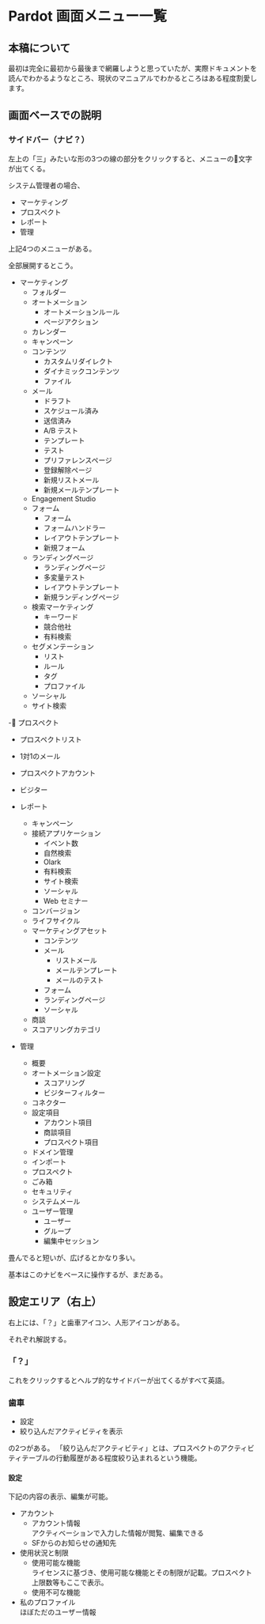 # Pardot 画面メニュー一覧


## 本稿について

最初は完全に最初から最後まで網羅しようと思っていたが、実際ドキュメントを読んでわかるようなところ、現状のマニュアルでわかるところはある程度割愛します。


## 画面ベースでの説明

### サイドバー（ナビ？）
左上の「三」みたいな形の3つの線の部分をクリックすると、メニューの文字が出てくる。

システム管理者の場合、

- マーケティング
- プロスペクト
- レポート
- 管理

上記4つのメニューがある。

全部展開するとこう。

- マーケティング
  - フォルダー
  - オートメーション
    - オートメーションルール
    - ページアクション
  - カレンダー
  - キャンペーン
  - コンテンツ
    - カスタムリダイレクト
    - ダイナミックコンテンツ
    - ファイル
  - メール
    - ドラフト
    - スケジュール済み
    - 送信済み
    - A/B テスト
    - テンプレート
    - テスト
    - プリファレンスページ
    - 登録解除ページ
    - 新規リストメール
    - 新規メールテンプレート
  - Engagement Studio
  - フォーム
    - フォーム
    - フォームハンドラー
    - レイアウトテンプレート
    - 新規フォーム
  - ランディングページ
    - ランディングページ
    - 多変量テスト
    - レイアウトテンプレート
    - 新規ランディングページ
  - 検索マーケティング
    - キーワード
    - 競合他社
    - 有料検索
  - セグメンテーション
    - リスト
    - ルール
    - タグ
    - プロファイル
  - ソーシャル
  - サイト検索


- プロスペクト
  - プロスペクトリスト
  - 1対1のメール
  - プロスペクトアカウント
  - ビジター

- レポート
  - キャンペーン
  - 接続アプリケーション
    - イベント数
    - 自然検索
    - Olark
    - 有料検索
    - サイト検索
    - ソーシャル
    - Web セミナー
  - コンバージョン
  - ライフサイクル
  - マーケティングアセット
    - コンテンツ
    - メール
      - リストメール
      - メールテンプレート
      - メールのテスト
    - フォーム
    - ランディングページ
    - ソーシャル
  - 商談
  - スコアリングカテゴリ


- 管理
  - 概要
  - オートメーション設定
    - スコアリング
    - ビジターフィルター
  - コネクター
  - 設定項目
    - アカウント項目
    - 商談項目
    - プロスペクト項目
  - ドメイン管理
  - インポート
   - プロスペクト
  - ごみ箱
  - セキュリティ
  - システムメール
  - ユーザー管理
    - ユーザー
    - グループ
    - 編集中セッション




畳んでると短いが、広げるとかなり多い。

基本はこのナビをベースに操作するが、まだある。


## 設定エリア（右上）

右上には、「？」と歯車アイコン、人形アイコンがある。

それぞれ解説する。

### 「？」
これをクリックするとヘルプ的なサイドバーが出てくるがすべて英語。

### 歯車
- 設定
- 絞り込んだアクティビティを表示

の2つがある。
「絞り込んだアクティビティ」とは、プロスペクトのアクティビティテーブルの行動履歴がある程度絞り込まれるという機能。


#### 設定
下記の内容の表示、編集が可能。
- アカウント
  - アカウント情報  
    アクティベーションで入力した情報が閲覧、編集できる
  - SFからのお知らせの通知先
- 使用状況と制限
  - 使用可能な機能  
  ライセンスに基づき、使用可能な機能とその制限が記載。プロスペクト上限数等もここで表示。
  - 使用不可な機能
- 私のプロファイル  
  ほぼただのユーザー情報
